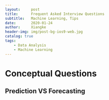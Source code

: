 ```yaml
---
layout:     post
title:      Frequent Asked Interview Questions
subtitle:   Machine Learning, Tips
date:       2020-01-24
author:     Xiangke
header-img: img/post-bg-ios9-web.jpg
catalog: true
tags:
    - Data Analysis
	- Machine Learning
---
```






# Conceptual Questions

## Prediction VS Forecasting